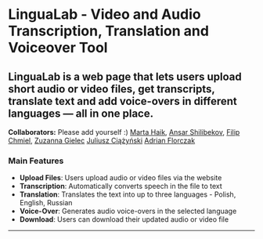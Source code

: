 # LinguaLab - Video and Audio Transcription, Translation and Voiceover Tool

## LinguaLab is a web page that lets users upload short audio or video files, get transcripts, translate text and add voice-overs in different languages — all in one place.

**Collaborators:** Please add yourself :) [Marta Haik](https://github.com/mhaik), [Ansar Shilibekov](https://github.com/An-0ther), [Filip Chmiel](https://github.com/FChmiel242238), [Zuzanna Gielec](https://github.com/ZuzannaGielec) [Juliusz Ciążyński](https://github.com/julekc4) [Adrian Florczak](https://github.com/k4ndr66)


### Main Features
- **Upload Files**: Users upload audio or video files via the website
- **Transcription**: Automatically converts speech in the file to text
- **Translation**: Translates the text into up to three languages - Polish, English, Russian
- **Voice-Over**: Generates audio voice-overs in the selected language
- **Download**: Users can download their updated audio or video file

****
